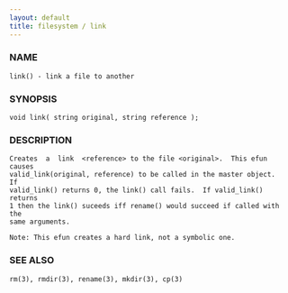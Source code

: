 ```yaml
---
layout: default
title: filesystem / link
---
```


### NAME

    link() - link a file to another

### SYNOPSIS

    void link( string original, string reference );

### DESCRIPTION

    Creates  a  link  <reference> to the file <original>.  This efun causes
    valid_link(original, reference) to be called in the master object.   If
    valid_link() returns 0, the link() call fails.  If valid_link() returns
    1 then the link() suceeds iff rename() would succeed if called with the
    same arguments.

    Note: This efun creates a hard link, not a symbolic one.

### SEE ALSO

    rm(3), rmdir(3), rename(3), mkdir(3), cp(3)
